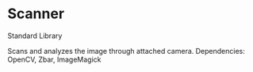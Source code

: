 # Scanner
Standard Library

Scans and analyzes the image through attached camera.
Dependencies: OpenCV, Zbar, ImageMagick

